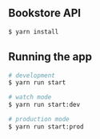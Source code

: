 ## Bookstore API


```bash
$ yarn install
```

## Running the app

```bash
# development
$ yarn run start

# watch mode
$ yarn run start:dev

# production mode
$ yarn run start:prod
```
